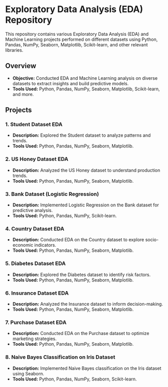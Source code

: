# Exploratory Data Analysis (EDA) Repository
This repository contains various Exploratory Data Analysis (EDA) and Machine Learning projects performed on different datasets using Python, Pandas, NumPy, Seaborn, Matplotlib, Scikit-learn, and other relevant libraries.

## Overview

- **Objective:** Conducted EDA and Machine Learning analysis on diverse datasets to extract insights and build predictive models.
- **Tools Used:** Python, Pandas, NumPy, Seaborn, Matplotlib, Scikit-learn, and more.

## Projects

### 1. Student Dataset EDA

- **Description:** Explored the Student dataset to analyze patterns and trends.
- **Tools Used:** Python, Pandas, NumPy, Seaborn, Matplotlib.

### 2. US Honey Dataset EDA

- **Description:** Analyzed the US Honey dataset to understand production trends.
- **Tools Used:** Python, Pandas, NumPy, Seaborn, Matplotlib.

### 3. Bank Dataset (Logistic Regression)

- **Description:** Implemented Logistic Regression on the Bank dataset for predictive analysis.
- **Tools Used:** Python, Pandas, NumPy, Scikit-learn.

### 4. Country Dataset EDA

- **Description:** Conducted EDA on the Country dataset to explore socio-economic indicators.
- **Tools Used:** Python, Pandas, NumPy, Seaborn, Matplotlib.

### 5. Diabetes Dataset EDA

- **Description:** Explored the Diabetes dataset to identify risk factors.
- **Tools Used:** Python, Pandas, NumPy, Seaborn, Matplotlib.

### 6. Insurance Dataset EDA

- **Description:** Analyzed the Insurance dataset to inform decision-making.
- **Tools Used:** Python, Pandas, NumPy, Seaborn, Matplotlib.

### 7. Purchase Dataset EDA

- **Description:** Conducted EDA on the Purchase dataset to optimize marketing strategies.
- **Tools Used:** Python, Pandas, NumPy, Seaborn, Matplotlib.

### 8. Naive Bayes Classification on Iris Dataset

- **Description:** Implemented Naive Bayes classification on the Iris dataset using Seaborn.
- **Tools Used:** Python, Pandas, NumPy, Seaborn, Scikit-learn.
